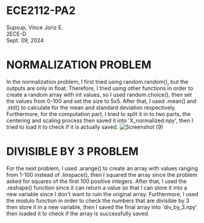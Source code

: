 # ECE2112-PA2
Supsup, Vince Joriz E.  
2ECE-D  
Sept. 09, 2024  
# NORMALIZATION PROBLEM
In the normalization problem, I first tried using random.random(), but the outputs are only in float. Therefore, I tried using other functions in order to create a random array with int values, so I used random.choice(), then set the values from 0-100 and set the size to 5x5. After that, I used .mean() and .std() to calculate for the mean and standard deviation respectively. Furthermore, for the computation part, I tried to split it in to two parts, the centering and scaling process then saved it into 'X_normalized.npy', then I tried to load it to check if it is actually saved.
![Screenshot (9)](https://github.com/user-attachments/assets/4337d33c-83b2-468e-837d-0dea9b397975)
# DIVISIBLE BY 3 PROBLEM
For the next problem, I used .arange() to create an array with values ranging from 1-100 instead of .linspace(), then I squared the array since the problem asked for squares of the first 100 positive integers. After that, I used the .reshape() function since it can return a value so that I can store it into a new variable since I don't want to ruin the original array. Furthermore, I used the modulo function in order to check the numbers that are divisible by 3 then store it in a new variable, then I saved the final array into 'div_by_3.npy' then loaded it to check if the array is successfully saved.
